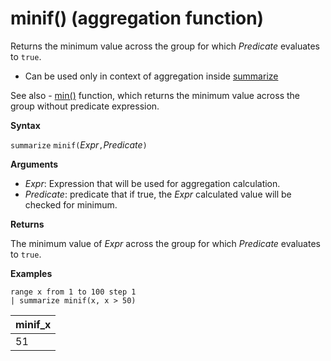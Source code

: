 # minif() (aggregation function)

Returns the minimum value across the group for which *Predicate* evaluates to `true`.

* Can be used only in context of aggregation inside [summarize](summarizeoperator.md)

See also - [min()](min-aggfunction.md) function, which returns the minimum value across the group without predicate expression.

**Syntax**

`summarize` `minif(`*Expr*`,`*Predicate*`)`

**Arguments**

* *Expr*: Expression that will be used for aggregation calculation.
* *Predicate*: predicate that if true, the *Expr* calculated value will be checked for minimum.

**Returns**

The minimum value of *Expr* across the group for which *Predicate* evaluates to `true`.

**Examples**

<!-- csl -->
```
range x from 1 to 100 step 1
| summarize minif(x, x > 50)
```

|minif_x|
|---|
|51|
